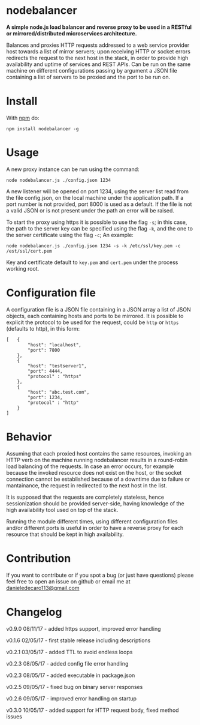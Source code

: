 nodebalancer
============

**A simple node.js load balancer and reverse proxy to be used in a RESTful or mirrored/distributed microservices architecture.**

Balances and proxies HTTP requests addressed to a web service provider host towards a list of mirror servers; upon receiving HTTP or socket errors redirects the request to the next host in the stack, in order to provide high availability and uptime of services and REST APIs.
Can be run on the same machine on different configurations passing by argument a JSON file containing a list of servers to be proxied and the port to be run on.

# Install
With [npm](https://www.npmjs.com/) do:

```
npm install nodebalancer -g
```

# Usage
A new proxy instance can be run using the command:
```
node nodebalancer.js ./config.json 1234
```

A new listener will be opened on port 1234, using the server list read from the file config.json, on the local machine under the application path. If a port number is not provided, port 8000 is used as a default.
If the file is not a valid JSON or is not present under the path an error will be raised.

To start the proxy using https it is possible to use the flag `-s`; in this case, the path to the server key can be specified using the flag `-k`, and the one to the server certificate using the flag `-c`; An example:
```
node nodebalancer.js ./config.json 1234 -s -k /etc/ssl/key.pem -c /est/ssl/cert.pem
```
Key and certificate default to `key.pem` and `cert.pem` under the process working root.

# Configuration file

A configuration file is a JSON file containing in a JSON array a list of JSON objects, each containing hosts and ports to be mirrored. It is possible to explicit the protocol to be used for the request, could be `http` or `https` (defaults to http), in this form:
```
[   {
		"host": "localhost",
		"port": 7800
	},
	{
		"host": "testserver1",
		"port": 4444,
		"protocol" : "https"
	},
	{
		"host": "abc.test.com",
		"port": 1234,
		"protocol" : "http"
	}
]
```


# Behavior

Assuming that each proxied host contains the same resources, invoking an HTTP verb on the machine running nodebalancer results in a round-robin load balancing of the requests. In case an error occurs, for example because the invoked resource does not exist on the host, or the socket connection cannot be established because of a downtime due to failure or mantainance, the request in redirected to the next host in the list.

It is supposed that the requests are completely stateless, hence sessionization should be provided server-side, having knowledge of the high availability tool used on top of the stack.

Running the module different times, using different configuration files and/or different ports is useful in order to have a reverse proxy for each resource that should be kept in high availability.

# Contribution

If you want to contribute or if you spot a bug (or just have questions) please feel free to open an issue on github or email me at danieledecaro113@gmail.com

# Changelog
v0.9.0 08/11/17 - added https support, improved error handling

v0.1.6 02/05/17 - first stable release including descriptions

v0.2.1 03/05/17 - added TTL to avoid endless loops

v0.2.3 08/05/17 - added config file error handling

v0.2.3 08/05/17 - added executable in package.json

v0.2.5 09/05/17 - fixed bug on binary server responses

v0.2.6 09/05/17 - improved error handling on startup

v0.3.0 10/05/17 - added support for HTTP request body, fixed method issues
